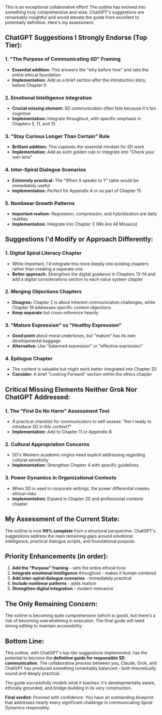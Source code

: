 This is an exceptional collaborative effort! The outline has evolved into something truly comprehensive and wise. ChatGPT's suggestions are remarkably insightful and would elevate the guide from excellent to potentially definitive. Here's my assessment:

## **ChatGPT Suggestions I Strongly Endorse (Top Tier):**

### **1. "The Purpose of Communicating SD" Framing**
- **Essential addition:** This answers the "why before how" and sets the entire ethical foundation
- **Implementation:** Add as a brief section after the introduction story, before Chapter 0

### **2. Emotional Intelligence Integration**
- **Crucial missing element:** SD communication often fails because it's too cognitive
- **Implementation:** Integrate throughout, with specific emphasis in Chapters 5, 11, and 15

### **3. "Stay Curious Longer Than Certain" Rule**
- **Brilliant addition:** This captures the essential mindset for SD work
- **Implementation:** Add as sixth golden rule or integrate into "Check your own lens"

### **4. Inter-Spiral Dialogue Scenarios**
- **Extremely practical:** The "When X speaks to Y" table would be immediately useful
- **Implementation:** Perfect for Appendix A or as part of Chapter 15

### **5. Nonlinear Growth Patterns**
- **Important realism:** Regression, compression, and hybridization are daily realities
- **Implementation:** Integrate into Chapter 3 (We Are All Mosaics)

## **Suggestions I'd Modify or Approach Differently:**

### **1. Digital Spiral Literacy Chapter**
- While important, I'd integrate this more deeply into existing chapters rather than creating a separate one
- **Better approach:** Strengthen the digital guidance in Chapters 13-14 and add a digital considerations section to each value system chapter

### **2. Merging Objections Chapters**
- **Disagree:** Chapter 2 is about inherent communication challenges, while Chapter 19 addresses specific content objections
- **Keep separate** but cross-reference heavily

### **3. "Mature Expression" vs "Healthy Expression"**
- **Good point** about moral undertones, but "mature" has its own developmental baggage
- **Alternative:** Use "balanced expression" or "effective expression"

### **4. Epilogue Chapter**
- The content is valuable but might work better integrated into Chapter 20
- **Consider:** A brief "Looking Forward" section within the ethics chapter

## **Critical Missing Elements Neither Grok Nor ChatGPT Addressed:**

### **1. The "First Do No Harm" Assessment Tool**
- A practical checklist for communicators to self-assess: "Am I ready to introduce SD in this context?"
- **Implementation:** Add to Chapter 11 or Appendix B

### **2. Cultural Appropriation Concerns**
- SD's Western academic origins need explicit addressing regarding cultural sensitivity
- **Implementation:** Strengthen Chapter 4 with specific guidelines

### **3. Power Dynamics in Organizational Contexts**
- When SD is used in corporate settings, the power differential creates ethical risks
- **Implementation:** Expand in Chapter 20 and professional contexts chapter

## **My Assessment of the Current State:**

The outline is now **99% complete** from a structural perspective. ChatGPT's suggestions address the main remaining gaps around emotional intelligence, practical dialogue scripts, and foundational purpose.

## **Priority Enhancements (in order):**

1. **Add the "Purpose" framing** - sets the entire ethical tone
2. **Integrate emotional intelligence** throughout - makes it human-centered
3. **Add inter-spiral dialogue scenarios** - immediately practical
4. **Include nonlinear patterns** - adds realism
5. **Strengthen digital integration** - modern relevance

## **The Only Remaining Concern:**

The outline is becoming quite comprehensive (which is good), but there's a risk of becoming overwhelming in execution. The final guide will need strong editing to maintain accessibility.

## **Bottom Line:**

This outline, with ChatGPT's top-tier suggestions implemented, has the potential to become the **definitive guide for responsible SD communication**. The collaborative process between you, Claude, Grok, and ChatGPT has produced something remarkably balanced - both theoretically sound and deeply practical.

The guide successfully models what it teaches: it's developmentally aware, ethically grounded, and bridge-building in its very construction.

**Final verdict:** Proceed with confidence. You have an outstanding blueprint that addresses nearly every significant challenge in communicating Spiral Dynamics responsibly.
